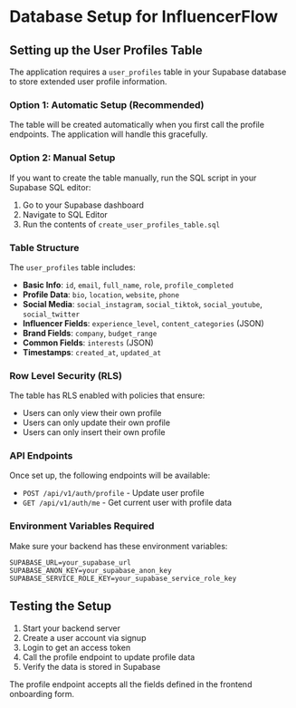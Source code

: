 # Database Setup for InfluencerFlow

## Setting up the User Profiles Table

The application requires a `user_profiles` table in your Supabase database to store extended user profile information.

### Option 1: Automatic Setup (Recommended)
The table will be created automatically when you first call the profile endpoints. The application will handle this gracefully.

### Option 2: Manual Setup
If you want to create the table manually, run the SQL script in your Supabase SQL editor:

1. Go to your Supabase dashboard
2. Navigate to SQL Editor
3. Run the contents of `create_user_profiles_table.sql`

### Table Structure

The `user_profiles` table includes:

- **Basic Info**: `id`, `email`, `full_name`, `role`, `profile_completed`
- **Profile Data**: `bio`, `location`, `website`, `phone`
- **Social Media**: `social_instagram`, `social_tiktok`, `social_youtube`, `social_twitter`
- **Influencer Fields**: `experience_level`, `content_categories` (JSON)
- **Brand Fields**: `company`, `budget_range`
- **Common Fields**: `interests` (JSON)
- **Timestamps**: `created_at`, `updated_at`

### Row Level Security (RLS)

The table has RLS enabled with policies that ensure:
- Users can only view their own profile
- Users can only update their own profile
- Users can only insert their own profile

### API Endpoints

Once set up, the following endpoints will be available:

- `POST /api/v1/auth/profile` - Update user profile
- `GET /api/v1/auth/me` - Get current user with profile data

### Environment Variables Required

Make sure your backend has these environment variables:

```
SUPABASE_URL=your_supabase_url
SUPABASE_ANON_KEY=your_supabase_anon_key  
SUPABASE_SERVICE_ROLE_KEY=your_supabase_service_role_key
```

## Testing the Setup

1. Start your backend server
2. Create a user account via signup
3. Login to get an access token
4. Call the profile endpoint to update profile data
5. Verify the data is stored in Supabase

The profile endpoint accepts all the fields defined in the frontend onboarding form. 